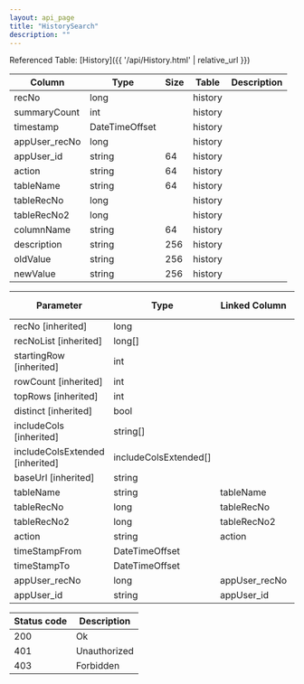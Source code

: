 ```yaml
---
layout: api_page
title: "HistorySearch"
description: ""
---
```




Referenced Table: [History]({{ '/api/History.html' | relative_url }})

| Column | Type | Size | Table | Description |
| ------ | ---- | ---- | ----- | ----------- |
| recNo | long |  | history | 
| summaryCount | int |  | history | 
| timestamp | DateTimeOffset |  | history | 
| appUser_recNo | long |  | history | 
| appUser_id | string | 64 | history | 
| action | string | 64 | history | 
| tableName | string | 64 | history | 
| tableRecNo | long |  | history | 
| tableRecNo2 | long |  | history | 
| columnName | string | 64 | history | 
| description | string | 256 | history | 
| oldValue | string | 256 | history | 
| newValue | string | 256 | history | 

| Parameter | Type | Linked Column | Linked Parameter | Description |
| --------- | ---- | ------------- | ---------------- | ----------- |
| recNo [inherited] | long |  |  | 
| recNoList [inherited] | long[] |  |  | 
| startingRow [inherited] | int |  |  | 
| rowCount [inherited] | int |  |  | 
| topRows [inherited] | int |  |  | 
| distinct [inherited] | bool |  |  | 
| includeCols [inherited] | string[] |  |  | 
| includeColsExtended [inherited] | includeColsExtended[] |  |  | 
| baseUrl [inherited] | string |  |  | 
| tableName | string | tableName |  | 
| tableRecNo | long | tableRecNo |  | 
| tableRecNo2 | long | tableRecNo2 |  | 
| action | string | action |  | 
| timeStampFrom | DateTimeOffset |  |  | 
| timeStampTo | DateTimeOffset |  |  | 
| appUser_recNo | long | appUser_recNo |  | 
| appUser_id | string | appUser_id |  | 

| Status code | Description |
| ----------- | ----------- |
| 200 | Ok |
| 401 | Unauthorized |
| 403 | Forbidden |


